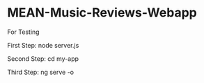 # MEAN-Music-Reviews-Webapp

For Testing

First Step: node server.js

Second Step: cd my-app

Third Step: ng serve -o
